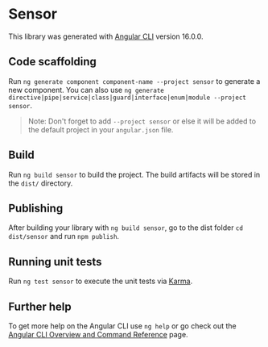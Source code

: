 # Sensor

This library was generated with [Angular CLI](https://github.com/angular/angular-cli) version 16.0.0.

## Code scaffolding

Run `ng generate component component-name --project sensor` to generate a new component. You can also use `ng generate directive|pipe|service|class|guard|interface|enum|module --project sensor`.
> Note: Don't forget to add `--project sensor` or else it will be added to the default project in your `angular.json` file. 

## Build

Run `ng build sensor` to build the project. The build artifacts will be stored in the `dist/` directory.

## Publishing

After building your library with `ng build sensor`, go to the dist folder `cd dist/sensor` and run `npm publish`.

## Running unit tests

Run `ng test sensor` to execute the unit tests via [Karma](https://karma-runner.github.io).

## Further help

To get more help on the Angular CLI use `ng help` or go check out the [Angular CLI Overview and Command Reference](https://angular.io/cli) page.

